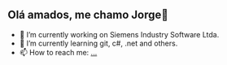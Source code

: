 ## Olá amados, me chamo Jorge👋

- 🔭 I’m currently working on Siemens Industry Software Ltda.
- 🌱 I’m currently learning git, c#, .net and others.
- 📫 How to reach me: [...](https://www.linkedin.com/in/jorge-luiz-junior-4137a1158/)



